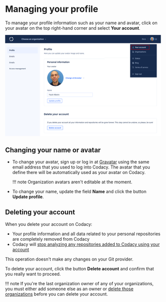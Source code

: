 # Managing your profile

To manage your profile information such as your name and avatar, click on your avatar on the top right-hand corner and select **Your account**.

![Managing your profile](images/profile.png)

## Changing your name or avatar

-   To change your avatar, sign up or log in at [Gravatar](https://en.gravatar.com/) using the same email address that you used to log into Codacy. The avatar that you define there will be automatically used as your avatar on Codacy.

    !!! note
        Organization avatars aren't editable at the moment.

-   To change your name, update the field **Name** and click the button **Update profile**.

## Deleting your account

When you delete your account on Codacy:

-   Your profile information and all data related to your personal repositories are completely removed from Codacy
-   Codacy will [stop analyzing any repositories added to Codacy using your account](../faq/troubleshooting/why-did-codacy-stop-commenting-on-pull-requests.md)<!--NOTE See https://github.com/codacy/docs/pull/1354#discussion_r950190842 for more context -->

This operation doesn't make any changes on your Git provider.

To delete your account, click the button **Delete account** and confirm that you <span class="skip-vale">really</span> want to proceed.

!!! note
    If you're the last organization owner of any of your organizations, you must either add someone else as an owner or [delete those organizations](../organizations/what-are-organizations.md#deleting-an-organization) before you can delete your account.
